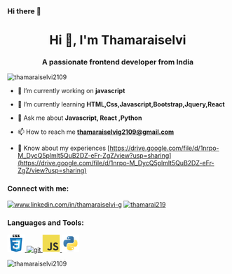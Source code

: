 ### Hi there 👋

<h1 align="center">Hi 👋, I'm Thamaraiselvi</h1>
<h3 align="center">A passionate frontend developer from India</h3>

<p align="left"> <img src="https://komarev.com/ghpvc/?username=thamaraiselvi2109&label=Profile%20views&color=0e75b6&style=flat" alt="thamaraiselvi2109" /> </p>

- 🔭 I’m currently working on **javascript**

- 🌱 I’m currently learning **HTML,Css,Javascript,Bootstrap,Jquery,React**

- 💬 Ask me about **Javascript, React ,Python**

- 📫 How to reach me **thamaraiselvig2109@gmail.com**

- 📄 Know about my experiences [https://drive.google.com/file/d/1nrpo-M_DycQ5plmlt5QuB2DZ-eFr-ZgZ/view?usp=sharing](https://drive.google.com/file/d/1nrpo-M_DycQ5plmlt5QuB2DZ-eFr-ZgZ/view?usp=sharing)

<h3 align="left">Connect with me:</h3>
<p align="left">
<a href="https://linkedin.com/in/www.linkedin.com/in/thamaraiselvi-g" target="blank"><img align="center" src="https://raw.githubusercontent.com/rahuldkjain/github-profile-readme-generator/master/src/images/icons/Social/linked-in-alt.svg" alt="www.linkedin.com/in/thamaraiselvi-g" height="30" width="40" /></a>
<a href="https://www.codechef.com/users/thamarai219" target="blank"><img align="center" src="https://cdn.jsdelivr.net/npm/simple-icons@3.1.0/icons/codechef.svg" alt="thamarai219" height="30" width="40" /></a>
</p>

<h3 align="left">Languages and Tools:</h3>
<p align="left"> <a href="https://www.w3schools.com/css/" target="_blank" rel="noreferrer"> <img src="https://raw.githubusercontent.com/devicons/devicon/master/icons/css3/css3-original-wordmark.svg" alt="css3" width="40" height="40"/> </a> <a href="https://git-scm.com/" target="_blank" rel="noreferrer"> <img src="https://www.vectorlogo.zone/logos/git-scm/git-scm-icon.svg" alt="git" width="40" height="40"/> </a> <a href="https://developer.mozilla.org/en-US/docs/Web/JavaScript" target="_blank" rel="noreferrer"> <img src="https://raw.githubusercontent.com/devicons/devicon/master/icons/javascript/javascript-original.svg" alt="javascript" width="40" height="40"/> </a> <a href="https://www.python.org" target="_blank" rel="noreferrer"> <img src="https://raw.githubusercontent.com/devicons/devicon/master/icons/python/python-original.svg" alt="python" width="40" height="40"/> </a> </p>

<p><img align="center" src="https://github-readme-streak-stats.herokuapp.com/?user=thamaraiselvi2109&" alt="thamaraiselvi2109" /></p>
